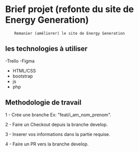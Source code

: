 # Brief projet (refonte du site de Energy Generation)
        Remanier (améliorer) le site de Energy Generation

## les technologies à utiliser 
-Trello
-Figma
- HTML/CSS
- bootstrap
- js
- php

## Methodologie de travail

1 - Crée une branche Ex: "feat/i_am_nom_prenom".

2 - Faire un Checkout depuis la branche develop.

3 - Inserer vos informations dans la partie requise.

4 - Faire un PR vers la branche develop.
